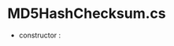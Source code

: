 # MD5HashChecksum.cs

<script type="text/javascript" src="../js/general.js"></script>

* constructor : 